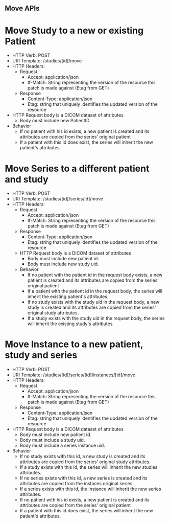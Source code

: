 Move APIs
---------

# Move Study to a new or existing Patient 
  - HTTP Verb: POST 
  - URI Template: /studies/[id]/move
  - HTTP Headers:
    - Request
      - Accept: application/json
      - If-Match: String representing the version of the resource this patch is made against (Etag from GET)
    - Response
      - Content-Type: application/json
      - Etag: string that uniquely identifies the updated version of the resource 
  - HTTP Request body is a DICOM dataset of attributes 
    - Body must include new PatientID 
  - Behavior
    - If no patient with his id exists, a new patient is created and its attributes are copied from the series' original patient 
    - If a patient with this id does exist, the series will inherit the new patient's attributes.

# Move Series to a different patient and study 
  - HTTP Verb: POST 
  - URI Template: /studies/[id]/series/id]/move
  - HTTP Headers:
    - Request
      - Accept: application/json
      - If-Match: String representing the version of the resource this patch is made against (Etag from GET)
    - Response
      - Content-Type: application/json
      - Etag: string that uniquely identifies the updated version of the resource 
    - HTTP Request body is a DICOM dataset of attributes 
        - Body must include new patient id.  
        - Body must include new study uid.  
    - Behavior
        - If no patient with the patient id in the request body exists, a new patient is created and its attributes are copied from the series' original patient 
        - If a patient with the patient id in the request body, the series will inherit the existing  patient's attributes.
        - If no study exists with the study uid in the request body, a new study is created and its attributes are copied from the series' original study attributes.
        - If a study exists with the study uid in the request body, the series will inherit the existing study's attributes.

# Move Instance to a new patient, study and series 
  - HTTP Verb: POST 
  - URI Template: /studies/[id]/series/[id]/instances/[id]/move
  - HTTP Headers:
    - Request
      - Accept: application/json
      - If-Match: String representing the version of the resource this patch is made against (Etag from GET)
    - Response
      - Content-Type: application/json
      - Etag: string that uniquely identifies the updated version of the resource 
  - HTTP Request body is a DICOM dataset of attributes 
    - Body must include new patient id.  
    - Body must include a study uid.  
    - Body must include a series instance uid.  
  - Behavior
    - If no study exists with this id, a new study is created and its attributes are copied from the series' original study attributes.
    - If a study exists with this id, the series will inherit the new studies attributes.
    - If no series exists with this id, a new series is created and its attributes are copied from the instaces original series 
    - If a series exists with this id, the instance will inherit the new series attributes.
    - If no patient with his id exists, a new patient is created and its attributes are copied from the series' original patient 
    - If a patient with this id does exist, the series will inherit the new patient's attributes.